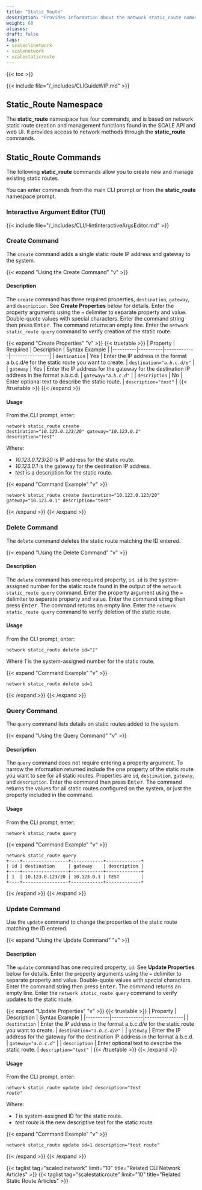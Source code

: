 ```yaml
---
title: "Static_Route"
description: "Provides information about the network static_route namespace in the TrueNAS CLI. Includes command syntax and common commands."
weight: 60
aliases:
draft: false
tags:
- scaleclinetwork
- scalenetwork
- scalestaticroute
---
```


{{< toc >}}

{{< include file="/_includes/CLIGuideWIP.md" >}}

## Static_Route Namespace
The **static_route** namespace has four commands, and is based on network static route creation and management functions found in the SCALE API and web UI.
It provides access to network methods through the **static_route** commands.

## Static_Route Commands
The following **static_route** commands allow you to create new and manage existing static routes.

You can enter commands from the main CLI prompt or from the **static_route** namespace prompt.

### Interactive Argument Editor (TUI)

{{< include file="/_includes/CLI/HintInteractiveArgsEditor.md" >}}

### Create Command
The `create` command adds a single static route IP address and gateway to the system.

{{< expand "Using the Create Command" "v" >}}
#### Description
The `create` command has three required properties, `destination`, `gateway`, and `description`.
See **Create Properties** below for details.
Enter the property arguments using the `=` delimiter to separate property and value. Double-quote values with special characters.
Enter the command string then press <kbd>Enter</kbd>.
The command returns an empty line. Enter the `network static_route query` command to verify creation of the static route.

{{< expand "Create Properties" "v" >}}
{{< truetable >}}
| Property | Required | Description | Syntax Example |
|----------|----------|-------------|----------------|
| `destination` | Yes | Enter the IP address in the format a.b.c.d/e for the static route you want to create. | <code>destination="<i>a.b.c.d/e</i>"</code> |
| `gateway` | Yes | Enter the IP address for the gateway for the destination IP address in the format a.b.c.d. | <code>gateway="<i>a.b.c.d</i>"</code> |
| `description` | No | Enter optional text to describe the static route. | <code>description="<i>test</i>"</code> |
{{< /truetable >}}
{{< /expand >}}

#### Usage
From the CLI prompt, enter:

<code>network static_route create destination="<i>10.123.0.123/20</i>" gateway="<i>10.123.0.1</i>" description="<i>test</i>"</code>

Where:
* *10.123.0.123/20* is IP address for the static route.
* *10.123.0.1* is the gateway for the destination IP address.
* *test* is a description for the static route.

{{< expand "Command Example" "v" >}}
```
network static_route create destination="10.123.0.123/20" gateway="10.123.0.1" description="test"

```
{{< /expand >}}
{{< /expand >}}

### Delete Command
The `delete` command deletes the static route matching the ID entered.

{{< expand "Using the Delete Command" "v" >}}
#### Description
The `delete` command has one required property, `id`.
`id` is the system-assigned number for the static route found in the output of the `network static_route query` command.
Enter the property argument using the `=` delimiter to separate property and value.
Enter the command string then press <kbd>Enter</kbd>.
The command returns an empty line. Enter the `network static_route query` command to verify deletion of the static route.

#### Usage
From the CLI prompt, enter:

<code>network static_route delete id="<i>1</i>"</code>

Where *1* is the system-assigned number for the static route.

{{< expand "Command Example" "v" >}}
```
network static_route delete id=1

```
{{< /expand >}}
{{< /expand >}}

### Query Command
The `query` command lists details on static routes added to the system.

{{< expand "Using the Query Command" "v" >}}
#### Description
The `query` command does not require entering a property argument.
To narrow the information returned include the one property of the static route you want to see for all static routes.
Properties are `id`, `destination`, `gateway`, and `description`.
Enter the command then press <kbd>Enter</kbd>.
The command returns the values for all static routes configured on the system, or just the property included in the command.

#### Usage
From the CLI prompt, enter:

`network static_route query`

{{< expand "Command Example" "v" >}}
```
network static_route query
+----+-----------------+------------+-------------+
| id | destination     | gateway    | description |
+----+-----------------+------------+-------------+
| 1  | 10.123.0.123/20 | 10.123.0.1 | TEST        |
+----+-----------------+------------+-------------+
```
{{< /expand >}}
{{< /expand >}}

### Update Command
Use the `update` command to change the properties of the static route matching the ID entered.

{{< expand "Using the Update Command" "v" >}}
#### Description
The `update` command has one required property, `id`.
See **Update Properties** below for details.
Enter the property arguments using the `=` delimiter to separate property and value. Double-quote values with special characters.
Enter the command string then press <kbd>Enter</kbd>.
The command returns an empty line. Enter the `network static_route query` command to verify updates to the static route.

{{< expand "Update Properties" "v" >}}
{{< truetable >}}
| Property | Description | Syntax Example |
|----------|-------------|----------------|
| `destination` | Enter the IP address in the format a.b.c.d/e for the static route you want to create. | <code>destination="<i>a.b.c.d/e</i>"</code> |
| `gateway` | Enter the IP address for the gateway for the destination IP address in the format a.b.c.d. | <code>gateway="<i>a.b.c.d</i>"</code> |
| `description` | Enter optional text to describe the static route. | <code>description="<i>test</i>"</code> |
{{< /truetable >}}
{{< /expand >}}

#### Usage
From the CLI prompt, enter:

<code>network static_route update id=<i>1</i> description="<i>test route</i>"</code>

Where:
* *1* is system-assigned ID for the static route.
* *test route* is the new descriptive text for the static route.

{{< expand "Command Example" "v" >}}
```
network static_route update id=1 description="test route"

```
{{< /expand >}}
{{< /expand >}}

{{< taglist tag="scaleclinetwork" limit="10" title="Related CLI Network Articles" >}}
{{< taglist tag="scalestaticroute" limit="10" title="Related Static Route Articles" >}}
